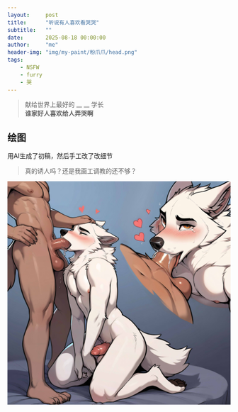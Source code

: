 ```yaml
---
layout:     post
title:      "听说有人喜欢看哭哭"
subtitle:   ""
date:       2025-08-18 00:00:00
author:     "me"
header-img: "img/my-paint/粉爪爪/head.png"
tags:
    - NSFW
    - furry
    - 哭
---
```


> 献给世界上最好的 __ __ 学长  
> **谁家好人喜欢给人弄哭啊**

## 绘图
用AI生成了初稿，然后手工改了改细节
> 真的诱人吗？还是我画工调教的还不够？

![哭哭脸](/img/my-paint/哭哭脸/upscale.jpg)
